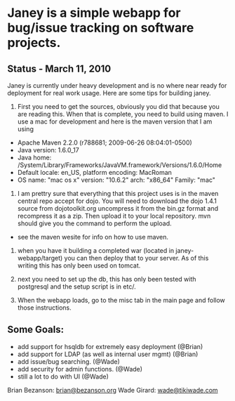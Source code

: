 # Janey is a simple webapp for bug/issue tracking on software projects.

## Status - March 11, 2010
Janey is currently under heavy development and is no where near ready for deployment for real work usage. Here are some tips for building janey.

1. First you need to get the sources, obviously you did that because you are reading this.  When that is complete, you need to build using maven. I use a mac for development and here is the maven version that I am using

- Apache Maven 2.2.0 (r788681; 2009-06-26 08:04:01-0500)
- Java version: 1.6.0_17
- Java home: /System/Library/Frameworks/JavaVM.framework/Versions/1.6.0/Home
- Default locale: en_US, platform encoding: MacRoman
- OS name: "mac os x" version: "10.6.2" arch: "x86_64" Family: "mac"

1. I am prettry sure that everything that this project uses is in the maven central repo accept for dojo. You will need to download the dojo 1.4.1 source from dojotoolkit.org uncompress it from the bin.gz format and recompress it as a zip. Then upload it to your local repository. mvn should give you the command to perform the upload.

- see the maven wesite for info on how to use maven.

1. when you have it building a completed war (located in janey-webapp/target) you can then deploy that to your server. As of this writing this has only been used on tomcat.

1. next you need to set up the db, this has only been tested with postgresql and the setup script is in etc/.

1. When the webapp loads, go to the misc tab in the main page and follow those instructions.

## Some Goals:
- add support for hsqldb for extremely easy deployment (@Brian)
- add support for LDAP (as well as internal user mgmt) (@Brian)
- add issue/bug searching. (@Wade)
- add security for admin functions. (@Wade)
- still a lot to do with UI (@Wade)

Brian Bezanson: brian@bezanson.org
Wade Girard: wade@tikiwade.com

